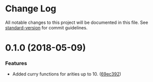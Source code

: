 # Change Log

All notable changes to this project will be documented in this file. See [standard-version](https://github.com/conventional-changelog/standard-version) for commit guidelines.

<a name="0.1.0"></a>
# 0.1.0 (2018-05-09)


### Features

* Added curry functions for arities up to 10. ([69ec392](http://critocrito/curry/commits/69ec392))

